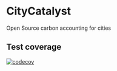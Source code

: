 # CityCatalyst
Open Source carbon accounting for cities

## Test coverage
[![codecov](https://codecov.io/github/Open-Earth-Foundation/CityCatalyst/graph/badge.svg?token=FD69J1XR6M)](https://app.codecov.io/github/Open-Earth-Foundation/CityCatalyst/tree/develop)
